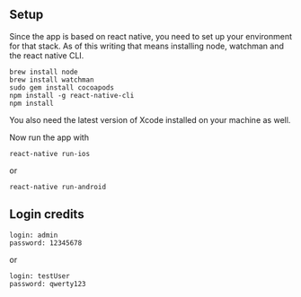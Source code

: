 ## Setup

Since the app is based on react native, you need to set up your environment for that stack. As of this writing that means installing node, watchman and the react native CLI.

```
brew install node
brew install watchman
sudo gem install cocoapods
npm install -g react-native-cli
npm install
```

You also need the latest version of Xcode installed on your machine as well.

Now run the app with

    react-native run-ios

or

    react-native run-android

## Login credits

```
login: admin
password: 12345678
```

or

```
login: testUser
password: qwerty123
```